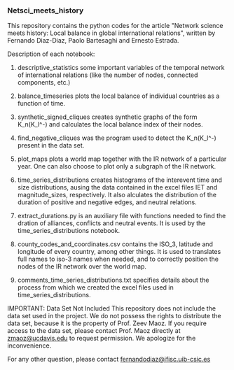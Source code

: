 ### Netsci_meets_history ###

This repository contains the python codes for the article "Network science meets history: Local balance in global international relations", written by Fernando Diaz-Diaz, Paolo Bartesaghi and Ernesto Estrada.

Description of each notebook:

1) descriptive_statistics some important variables of the temporal network of international relations (like the number of nodes, connected components, etc.)

2) balance_timeseries plots the local balance of individual countries as a function of time.

3) synthetic_signed_cliques creates synthetic graphs of the form K_n(K_l^-) and calculates the local balance index of their nodes.

4) find_negative_cliques was the program used to detect the K_n(K_l^-) present in the data set. 

5) plot_maps plots a world map together with the IR network of a particular year. One can also choose to plot only a subgraph of the IR network.

6) time_series_distributions creates histograms of the interevent time and size distributions, ausing the data contained in the excel files IET and magnitude_sizes, respectively. It also alculates the distribution of the duration of positive and negative edges, and neutral relations.

7) extract_durations.py is an auxiliary file with functions needed to find the dration of alliances, conflicts and neutral events. It is used by the time_series_distributions notebook.

8) county_codes_and_coordinates.csv contains the ISO_3, latitude and longitude of every country, among other things. It is used to translates full names to iso-3 names when needed, and to correctly position the nodes of the IR network over the world map.

9) comments_time_series_distributions.txt specifies details about the process from which we created the excel files used in time_series_distributions.

IMPORTANT: Data Set Not Included
This repository does not include the data set used in the project. We do not possess the rights to distribute the data set, because it is the property of Prof. Zeev Maoz. If you require access to the data set, please contact Prof. Maoz directly at zmaoz@ucdavis.edu to request permission. We apologize for the inconvenience.

For any other question, please contact fernandodiaz@ifisc.uib-csic.es
